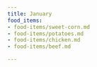 ```yaml
---
title: January
food_items:
- food-items/sweet-corn.md
- food-items/potatoes.md
- food-items/chicken.md
- food-items/beef.md

---
```

